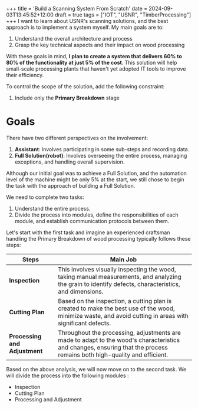 +++
title = 'Build a Scanning System From Scratch'
date = 2024-09-03T13:45:52+12:00
draft = true
tags = ["IOT", "USNR", "TimberProcessing"]
+++
I want to learn about USNR's scanning solutions, and the best approach is to implement a system myself. My main goals are to:
1. Understand the overall architecture and process
2. Grasp the key technical aspects and their impact on wood processing
  
With these goals in mind, **I plan to create a system that delivers 60% to 80% of the functionality at just 5% of the cost**. This solution will help small-scale processing plants that haven't yet adopted IT tools to improve their efficiency.  

To control the scope of the solution, add the following constraint: 
1. Include only the **Primary Breakdown** stage  

# Goals  

There have two different perspectives on the involvement:
1. **Assistant**: Involves participating in some sub-steps and recording data.
2. **Full Solution(robot)**: Involves overseeing the entire process, managing exceptions, and handling overall supervision.  

Although our initial goal was to achieve a Full Solution, and the automation level of the machine might be only 5% at the start, we still chose to begin the task with the approach of building a Full Solution.  

We need to complete two tasks:
1. Understand the entire process.
2. Divide the process into modules, define the responsibilities of each module, and establish communication protocols between them.

Let's start with the first task and imagine an experienced craftsman handling the Primary Breakdown of wood processing typically follows these steps:  

|Steps| Main Job |
|--|--------|
|**Inspection**| This involves visually inspecting the wood, taking manual measurements, and analyzing the grain to identify defects, characteristics, and dimensions.|
|**Cutting Plan**|Based on the inspection, a cutting plan is created to make the best use of the wood, minimize waste, and avoid cutting in areas with significant defects.|
|**Processing and Adjustment**| Throughout the processing, adjustments are made to adapt to the wood's characteristics and changes, ensuring that the process remains both high-quality and efficient.|  

Based on the above analysis, we will now move on to the second task. We will divide the process into the following modules :  
* Inspection
* Cutting Plan
* Processing and Adjustment





